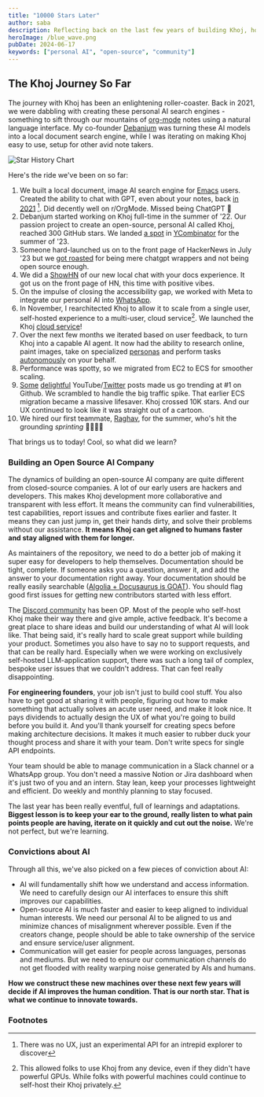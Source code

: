 ```yaml
---
title: "10000 Stars Later"
author: saba
description: Reflecting back on the last few years of building Khoj, how we got here and the lessons we learnt along the way.
heroImage: /blue_wave.png
pubDate: 2024-06-17
keywords: ["personal AI", "open-source", "community"]
---
```

## The Khoj Journey So Far

The journey with Khoj has been an enlightening roller-coaster. Back in 2021, we were dabbling with creating these personal AI search engines - something to sift through our mountains of [org-mode](https://orgmode.org/) notes using a natural language interface. My co-founder [Debanjum](https://linkedin.com/in/debanjum) was turning these AI models into a local document search engine, while I was iterating on making Khoj easy to use, setup for other avid note takers.


![Star History Chart](https://assets.khoj.dev/star-history-202467.png)

Here's the ride we've been on so far:

1. We built a local document, image AI search engine for [Emacs](https://www.gnu.org/software/emacs/) users. Created the ability to chat with GPT, even about your notes, back [in 2021](https://github.com/khoj-ai/khoj/commit/0ac1e5f372dbe6baf16f1b0c3d4df1bf5da5efdb) [^1]. Did decently well on r/OrgMode. Missed being ChatGPT 🫠
2. Debanjum started working on Khoj full-time in the summer of '22. Our passion project to create an open-source, personal AI called Khoj, reached 300 GitHub stars. We landed [a spot](https://www.ycombinator.com/companies/khoj) in [YCombinator](https://ycombinator.com) for the summer of '23.
3. Someone hard-launched us on to the front page of HackerNews in July '23 but we [got roasted](https://news.ycombinator.com/item?id=36641542) for being mere chatgpt wrappers and not being open source enough.
4. We did a [ShowHN](https://news.ycombinator.com/item?id=36933452) of our new local chat with your docs experience. It got us on the front page of HN, this time with positive vibes.
5. On the impulse of closing the accessibility gap, we worked with Meta to integrate our personal AI into [WhatsApp](https://www.ycombinator.com/launches/JG4-khoj-your-superhuman-companion).
6. In November, I rearchitected Khoj to allow it to scale from a single user, self-hosted experience to a multi-user, cloud service[^2]. We launched the Khoj [cloud service](https://app.khoj.dev)!
7. Over the next few months we iterated based on user feedback, to turn Khoj into a capable AI agent. It now had the ability to research online, paint images, take on specialized [personas](https://app.khoj.dev/agents) and perform tasks [autonomously](https://app.khoj.dev/automations) on your behalf.
8. Performance was spotty, so we migrated from EC2 to ECS for smoother scaling.
9. [Some](https://www.youtube.com/watch?v=Lnx2K4TOnC4) [delightful](https://www.youtube.com/watch?v=10DUZA4KEvg) YouTube/[Twitter](https://x.com/tuturetom/status/1792877330571944078) posts made us go trending at #1 on Github. We scrambled to handle the big traffic spike. That earlier ECS migration became a massive lifesaver. Khoj crossed 10K stars. And our UX continued to look like it was straight out of a cartoon.
10. We hired our first teammate, [Raghav](https://www.linkedin.com/in/raghavtirumale/), for the summer, who's hit the grounding *sprinting* 🏃🏽‍♂️‍➡️

That brings us to today! Cool, so what did we learn?

### Building an Open Source AI Company

The dynamics of building an open-source AI company are quite different from closed-source companies. A lot of our early users are hackers and developers. This makes Khoj development more collaborative and transparent with less effort. It means the community can find vulnerabilities, test capabilities, report issues and contribute fixes earlier and faster. It means they can just jump in, get their hands dirty, and solve their problems without our assistance. **It means Khoj can get aligned to humans faster and stay aligned with them for longer.**

As maintainers of the repository, we need to do a better job of making it super easy for developers to help themselves. Documentation should be tight, complete. If someone asks you a question, answer it, and add the answer to your documentation right away. Your documentation should be really easily searchable ([Algolia + Docusaurus is GOAT](https://docusaurus.io/docs/search#using-algolia-docsearch)). You should flag good first issues for getting new contributors started with less effort.

The [Discord community](https://discord.gg/BDgyabRM6e) has been OP. Most of the people who self-host Khoj make their way there and give ample, active feedback. It's become a great place to share ideas and build our understanding of what AI will look like. That being said, it's really hard to scale great support while building your product. Sometimes you also have to say no to support requests, and that can be really hard. Especially when we were working on exclusively self-hosted LLM-application support, there was such a long tail of complex, bespoke user issues that we couldn't address. That can feel really disappointing.

**For engineering founders**, your job isn't just to build cool stuff. You also have to get good at sharing it with people, figuring out how to make something that actually solves an acute user need, and make it look nice. It pays dividends to actually design the UX of what you're going to build before you build it. And you'll thank yourself for creating specs before making architecture decisions. It makes it much easier to rubber duck your thought process and share it with your team. Don't write specs for single API endpoints.

Your team should be able to manage communication in a Slack channel or a WhatsApp group. You don't need a massive Notion or Jira dashboard when it's just two of you and an intern. Stay lean, keep your processes lightweight and efficient. Do weekly and monthly planning to stay focused.

The last year has been really eventful, full of learnings and adaptations. **Biggest lesson is to keep your ear to the ground, really listen to what pain points people are having, iterate on it quickly and cut out the noise.** We're not perfect, but we're learning.

### Convictions about AI

Through all this, we've also picked on a few pieces of conviction about AI:

- AI will fundamentally shift how we understand and access information. We need to carefully design our AI interfaces to ensure this shift improves our capabilities.
- Open-source AI is much faster and easier to keep aligned to individual human interests. We need our personal AI to be aligned to us and minimize chances of misalignment wherever possible. Even if the creators change, people should be able to take ownership of the service and ensure service/user alignment.
- Communication will get easier for people across languages, personas and mediums. But we need to ensure our communication channels do not get flooded with reality warping noise generated by AIs and humans.

**How we construct these new machines over these next few years will decide if AI improves the human condition. That is our north star. That is what we continue to innovate towards.**

### Footnotes
[^1]: There was no UX, just an experimental API for an intrepid explorer to discover
[^2]: This allowed folks to use Khoj from any device, even if they didn't have powerful GPUs. While folks with powerful machines could continue to self-host their Khoj privately.